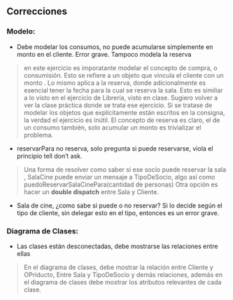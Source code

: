 ## Correcciones

### Modelo:

- Debe modelar los consumos, no puede acumularse simplemente en monto en el cliente. Error grave. Tampoco modela la reserva
> en este ejercicio es imporatante modelar el concepto de compra, o consumisión. Esto se refiere a un objeto que vincula el cliente con un monto . Lo mismo aplica a la reserva, donde adicionalmente es esencial tener la fecha para la cual se reserva la sala. Esto es similiar a lo visto en el ejercicio de Librería, visto en clase. Sugiero volver a ver la clase práctica donde se trata ese ejercicio.
> Si se tratase de modelar los objetos que explícitamente están escritos en la consigna, la verdad el ejercicio es inútil.
> El concepto de reserva es claro, el de un consumo también, solo acumular un monto es trivializar el problema.
- reservarPara no reserva, solo pregunta si puede reservarse, viola el principio tell don’t ask.
> Una forma de resolver como saber si ese socio puede reservar la sala , SalaCine puede enviar un mensaje a TipoDeSocio, algo así como puedoReservarSalaCinePara(cantidad de personas)
> Otra opción es hacer un **double dispatch** entre Sala y Cliente.
- Sala de cine, ¿como sabe si puede o no reservar? Si lo decide según el tipo de cliente, sin delegar esto en el tipo, entonces es un error grave.


### Diagrama de Clases:

- Las clases están desconectadas, debe mostrarse las relaciones entre ellas
> En el diagrama de clases, debe mostrar la relación entre Cliente y OPriducto, Entre Sala y TipoDeSocio y demás relaciones, además en el diagrama de clases debe mostrar los atributos relevantes de cada clase. 
